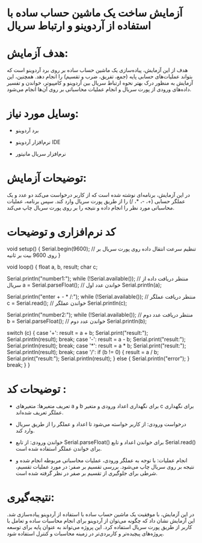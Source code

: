 # آزمایش ساخت یک ماشین حساب ساده با استفاده از آردوینو و ارتباط سریال

# هدف آزمایش:

هدف از این آزمایش، پیاده‌سازی یک ماشین حساب ساده بر روی برد آردوینو است که بتواند عملیات‌های حسابی پایه (جمع، تفریق، ضرب و تقسیم) را انجام دهد. همچنین، این آزمایش به منظور درک بهتر نحوه ارتباط سریال بین آردوینو و کامپیوتر، خواندن و تفسیر داده‌های ورودی از پورت سریال و انجام عملیات محاسباتی بر روی آن‌ها انجام می‌شود.

# وسایل مورد نیاز:

* برد آردوینو

* نرم‌افزار آردوینو IDE

* نرم‌افزار سریال مانیتور

# توضیحات آزمایش:

در این آزمایش، برنامه‌ای نوشته شده است که از کاربر درخواست می‌کند دو عدد و یک عملگر حسابی (+، -، *، /) را از طریق پورت سریال وارد کند. سپس برنامه، عملیات محاسباتی مورد نظر را انجام داده و نتیجه را بر روی پورت سریال چاپ می‌کند.

# کد نرم‌افزاری و توضیحات 


void setup() { Serial.begin(9600); // تنظیم سرعت انتقال داده روی پورت سریال بر روی 9600 بیت بر ثانیه }

void loop() { float a, b, result; char c;

Serial.println("number1:"); while (!Serial.available()); // منتظر دریافت داده از سریال a = Serial.parseFloat(); // خواندن عدد اول Serial.println(a);

Serial.println("enter + - * /:"); while (!Serial.available()); // منتظر دریافت عملگر c = Serial.read(); // خواندن عملگر Serial.println(c);

Serial.println("number2:"); while (!Serial.available()); // منتظر دریافت عدد دوم b = Serial.parseFloat(); // خواندن عدد دوم Serial.println(b);

switch (c) { case '+': result = a + b; Serial.print("result:"); Serial.println(result); break; case '-': result = a - b; Serial.print("result:"); Serial.println(result); break; case '*': result = a * b; Serial.print("result:"); Serial.println(result); break; case '/': if (b != 0) { result = a / b; Serial.print("result:"); Serial.println(result); } else { Serial.println("error"); } break; } } 

# توضیحات کد : 

* تعریف متغیرها:
متغیرهای a و b برای نگهداری اعداد ورودی و متغیر c برای نگهداری عملگر تعریف شده‌اند. 

* درخواست ورودی: از کاربر خواسته می‌شود تا اعداد و عملگر را از طریق سریال وارد کند.

* خواندن ورودی: از تابع Serial.parseFloat() برای خواندن اعداد و تابع Serial.read() برای خواندن عملگر استفاده شده است.
  
* انجام عملیات:
 با توجه به عملگر ورودی، عملیات محاسباتی مربوطه انجام شده و نتیجه بر روی سریال چاپ می‌شود. بررسی تقسیم بر صفر: در مورد عملیات تقسیم، شرطی برای جلوگیری از تقسیم بر صفر در نظر گرفته شده است.

# نتیجه‌گیری:

در این آزمایش، با موفقیت یک ماشین حساب ساده با استفاده از آردوینو پیاده‌سازی شد. این آزمایش نشان داد که چگونه می‌توان از آردوینو برای انجام محاسبات ساده و تعامل با کاربر از طریق پورت سریال استفاده کرد. این پروژه می‌تواند به عنوان پایه برای توسعه پروژه‌های پیچیده‌تر و کاربردی‌تر در زمینه محاسبات و کنترل استفاده شود.
